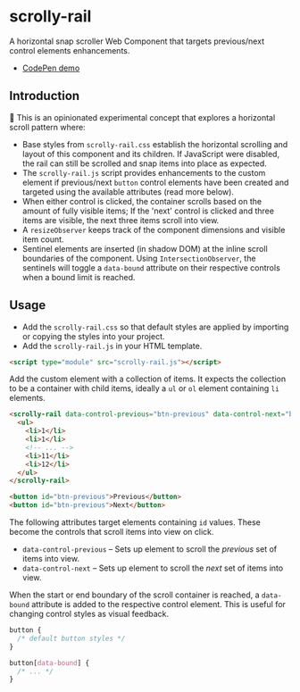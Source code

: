 # scrolly-rail

A horizontal snap scroller Web Component that targets previous/next control elements enhancements.

- [CodePen demo](https://codepen.io/hexagoncircle/full/yyBMGrL)

## Introduction

🚧 This is an opinionated experimental concept that explores a horizontal scroll pattern where:

- Base styles from `scrolly-rail.css` establish the horizontal scrolling and layout of this component and its children. If JavaScript were disabled, the rail can still be scrolled and snap items into place as expected.
- The `scrolly-rail.js` script provides enhancements to the custom element if previous/next `button` control elements have been created and targeted using the available attributes (read more below).
- When either control is clicked, the container scrolls based on the amount of fully visible items; If the 'next' control is clicked and three items are visible, the next three items scroll into view.
- A `resizeObserver` keeps track of the component dimensions and visible item count.
- Sentinel elements are inserted (in shadow DOM) at the inline scroll boundaries of the component. Using `IntersectionObserver`, the sentinels will toggle a `data-bound` attribute on their respective controls when a bound limit is reached.

## Usage

- Add the `scrolly-rail.css` so that default styles are applied by importing or copying the styles into your project.
- Add the `scrolly-rail.js` in your HTML template.

```html
<script type="module" src="scrolly-rail.js"></script>
```

Add the custom element with a collection of items. It expects the collection to be a container with child items, ideally a `ul` or `ol` element containing `li` elements.

```html
<scrolly-rail data-control-previous="btn-previous" data-control-next="btn-next">
  <ul>
    <li>1</li>
    <li>1</li>
    <!-- ... -->
    <li>11</li>
    <li>12</li>
  </ul>
</scrolly-rail>

<button id="btn-previous">Previous</button>
<button id="btn-previous">Next</button>
```

The following attributes target elements containing `id` values. These become the controls that scroll items into view on click.

- `data-control-previous` – Sets up element to scroll the _previous_ set of items into view.
- `data-control-next` – Sets up element to scroll the _next_ set of items into view.

When the start or end boundary of the scroll container is reached, a `data-bound` attribute is added to the respective control element. This is useful for changing control styles as visual feedback.

```css
button {
  /* default button styles */
}

button[data-bound] {
  /* ... */
}
```
